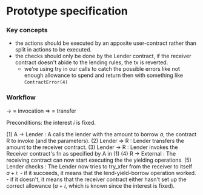 # Prototype specification

### Key concepts
- the actions should be executed by an apposite user-contract rather than split in actions to be executed.
- the checks should only be done by the Lender contract, if the receiver contract doesn't abide to the lending rules, the tx is reverted.
  - we're using try in our calls to catch the possible errors like not enough allowance to spend and return then with something like `ContractError(4)`

### Workflow

-> = invocation
=> = transfer

Preconditions: the interest $i$ is fixed.

(1) A -> Lender    :  A calls the lender with the amount to borrow $a$, the contract R to invoke (and the parameters).
(2) Lender => R    :  Lender transfers the amount to the receiver contract.
(3) Lender -> R    :  Lender invokes the Receiver contract's fn as specified by A in (1)
(4) R -> External  :  The receiving contract can now start executing the the yielding operations.
(5) Lender checks  :  The Lender now tries to try_xfer from the receiver to itself $a + i$:
					   	- if it succeeds, it means that the lend-yield-borrow operation worked.
						- if it doesn't, it means that the receiver contract either hasn't set up the correct allowance ($a$ + $i$, which is known since the interest is fixed).
